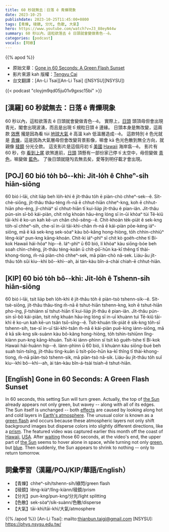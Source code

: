 ```yaml
---
title: 60 秒就無去：日落 ê 青爍現象
date: 2023-10-25
publishdate: 2023-10-25T11:45:00+0800
tags: [青爍, 稜鏡, 分光, 色散, 大氣]
hero: https://www.youtube.com/watch?v=J3_88eyN44w
summary: 60 秒以內，這粒欲落去 ê 日頭就會變做青色--ê。
categories: [podcast]
vocals: [阿綠]
---
```


{{% apod %}}

- 原始文章：[Gone in 60 Seconds: A Green Flash Sunset](https://apod.nasa.gov/apod/ap231025.html)
- 影片來源 kah 版權：[Tengyu Cai](https://www.instagram.com/tengyu.cai/)
- 台文翻譯：[An-Li Tsai][An-Li Tsai] ([NSYSU][NSYSU])

{{< podcast "cloyjm9qd05ju01v9gxsc15bi" >}}

## [漢羅] 60 秒就無去：日落 ê 青爍現象
60 秒以內，這粒欲落去 ê 日頭就會變做青色--ê。
實際上，[日頭][the Sun] 頭頂毋但會出現青光，閣會出現波湧，而且是出現 tī 規粒日頭 ê 邊緣。
日頭本身是無改變，這兩款 [效應][effects] 攏是因為看 tùi [地球大氣][Earth's atmosphere] ê 高溫 kah 低溫層造成--ê。
這款特別 ê 色光就是 [青爍][green flash]，這是因為大氣層毋但會改變背景影像，嘛會 kā 色光色散到無仝方向，就親像 [稜鏡][prism] 分光仝款。
這支影片是這個月初 tī [美國][USA] [Hawai][Hawai][i][i] 海岸翕--ê。
影片有 60 秒，你 [看到上尾][waiting] 欲煞進前，[日頭][the Sun] 頂懸有一部份家己停 tī 太空中，毋但變做 [青色][green]，嘛變做 [藍色][blue]。
了後日頭就隨勼去無去矣，愛等到明仔載才會出現。

## [POJ] 60 bió to̍h bô--khì: Ji̍t-lo̍h ê Chheⁿ-sih hiān-siōng
60 bió í-lāi, chit lia̍p beh lo̍h-khì ê ji̍t-thâu to̍h ē piàn-chò chheⁿ-sek--ê.
Si̍t-chè-siōng, ji̍t-thâu thâu-téng m̄-nā ē chhut-hiān chheⁿ-kng, koh ē chhut-hiān pho-éng, jî-chhiáⁿ sī chhut-hiān tī kui-lia̍p ji̍t-thâu ê pian-iân.
Ji̍t-thâu pún-sin sī-bô kái-piàn, chit nn̄g khoán hāu-èng lóng sī in-ūi khòaⁿ tùi Tē-kiû tāi-khì ê ko-un kah kē-un chân chō-sêng--ê.
Chit-khoán te̍k-pia̍t ê sek-kng to̍h-sī chheⁿ-sih, che-sī in-ūi tāi-khì-chân m̄-nā ē kái-piàn pōe-kéng iáⁿ-siōng, mā ē kā sek-kng sek-sòaⁿ kàu bô-kâng hong-hiòng, to̍h chhin-chhiūⁿ lêng-kiàⁿ pun-kng kāng-khoán.
Chit-ki iáⁿ-phìⁿ sī chit kò goe̍h-chhe tī Bí-kok Hawaii hái-hōaⁿ hip--ê.
Iáⁿ-phìⁿ ū 60 bió, lí khòaⁿ kàu siōng-bóe beh soah chìn-chêng, ji̍t-thâu téng-koân ū chi̍t-pō͘-hūn ka-kī thêng tī thài-khong-tiong, m̄-nā piàn-chò chheⁿ-sek, mā piàn-chò nâ-sek.
Liáu-āu ji̍t-thâu to̍h sûi kiu--khì bô--khì--ah, ài tán-kàu bîn-á-chài chiah-ē chhut-hiān.

## [KIP] 60 bió to̍h bô--khì: Ji̍t-lo̍h ê Tshenn-sih hiān-siōng
60 bió í-lāi, tsit lia̍p beh lo̍h-khì ê ji̍t-thâu to̍h ē piàn-tsò tshenn-sik--ê.
Si̍t-tsè-siōng, ji̍t-thâu thâu-tíng m̄-nā ē tshut-hiān tshenn-kng, koh ē tshut-hiān pho-íng, jî-tshiánn sī tshut-hiān tī kui-lia̍p ji̍t-thâu ê pian-iân.
Ji̍t-thâu pún-sin sī-bô kái-piàn, tsit nn̄g khuán hāu-ìng lóng sī in-uī khuànn tuì Tē-kiû tāi-khì ê ko-un kah kē-un tsân tsō-sîng--ê.
Tsit-khuán ti̍k-pia̍t ê sik-kng to̍h-sī tshenn-sih, tse-sī in-uī tāi-khì-tsân m̄-nā ē kái-piàn puē-kíng iánn-siōng, mā ē kā sik-kng sik-suànn kàu bô-kâng hong-hiòng, to̍h tshin-tshiūnn lîng-kiànn pun-kng kāng-khuán.
Tsit-ki iánn-phìnn sī tsit kò gue̍h-tshe tī Bí-kok Hawaii hái-huānn hip--ê.
Iánn-phìnn ū 60 bió, lí khuànn kàu siōng-bué beh suah tsìn-tsîng, ji̍t-thâu tíng-kuân ū tsi̍t-pōo-hūn ka-kī thîng tī thài-khong-tiong, m̄-nā piàn-tsò tshenn-sik, mā piàn-tsò nâ-sik.
Liáu-āu ji̍t-thâu to̍h suî kiu--khì bô--khì--ah, ài tán-kàu bîn-á-tsài tsiah-ē tshut-hiān.

## [English] Gone in 60 Seconds: A Green Flash Sunset
In 60 seconds, this setting Sun will turn green.
Actually, the top of [the Sun][the Sun] already appears not only green, but wavey -- along with all of its edges.
The Sun itself is unchanged -- both [effects][effects] are caused by looking along hot and cold layers in [Earth's atmosphere][Earth's atmosphere].
The unusual color is known as a [green flash][green flash] and occurs because these atmospheric layers not only shift background images but disperse colors into slightly different directions, like a [prism][prism].
The featured video was captured earlier this month off the coast of [Hawai][Hawai][i][i], [USA][USA].
After [waiting][waiting] those 60 seconds, at the video's end, the upper part of [the Sun][the Sun] seems to hover alone in space, while turning not only [green][green], but [blue][blue].
Then suddenly, the Sun appears to shrink to nothing -- only to return tomorrow.

## 詞彙學習（漢羅/POJ/KIP/華語/English）
- 【青爍】chheⁿ-sih/tshenn-sih/綠閃/green flash
- 【稜鏡】lêng-kiàⁿ/lîng-kiànn/稜鏡/prism
- 【分光】pun-kng/pun-kng/分光/light splitting
- 【色散】sek-sòaⁿ/sik-suànn/色散/disperse
- 【大氣】tāi-khì/tāi-khì/大氣/atmosphere

{{% /apod %}}
[An-Li Tsai]: mailto:thianbun.taigi@gmail.com
[NSYSU]: https://phys.nsysu.edu.tw/

[copyright]: https://apod.nasa.gov/apod/fap/lib/about_apod.html#srapply
[License]: https://creativecommons.org/licenses/by/2.0/

[the Sun]:https://science.nasa.gov/sun/
[effects]:https://apod.nasa.gov/apod/ap090223.html
[Earth's atmosphere]:https://climate.nasa.gov/news/2919/earths-atmosphere-a-multi-layered-cake/
[green flash]:https://en.wikipedia.org/wiki/Green_flash
[prism]:https://phet.colorado.edu/sims/html/bending-light/latest/bending-light_en.html
[Hawai]:https://youtu.be/dB-qilyUX2Q
[i]:https://en.wikipedia.org/wiki/Hawaii
[USA]:https://www.cia.gov/the-world-factbook/countries/united-states/
[waiting]:https://i.cbc.ca/1.6583971.1663276172!/fileImage/httpImage/cat-boredom.jpg
[the Sun]:https://apod.nasa.gov/apod/ap230222.html
[green]:https://apod.nasa.gov/apod/ap230328.html
[blue]:https://apod.nasa.gov/apod/ap110104.html
